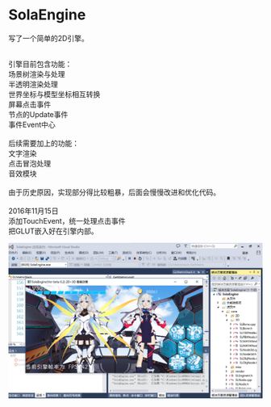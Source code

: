 ﻿# SolaEngine
写了一个简单的2D引擎。</br>

</br>
引擎目前包含功能：</br>
	场景树渲染与处理</br>
	半透明渲染处理</br>
	世界坐标与模型坐标相互转换</br>
	屏幕点击事件</br>
	节点的Update事件</br>
	事件Event中心</br>
</br>
后续需要加上的功能：</br>
	文字渲染</br>
	点击冒泡处理</br>
	音效模块</br>
</br>
由于历史原因，实现部分得比较粗暴，后面会慢慢改进和优化代码。</br>
</br>
2016年11月15日</br>
添加TouchEvent，统一处理点击事件</br>
把GLUT嵌入好在引擎内部。</br>

![image](https://github.com/ebnaqq/SolaEngine/blob/master/Example/ExamplePic.png)
